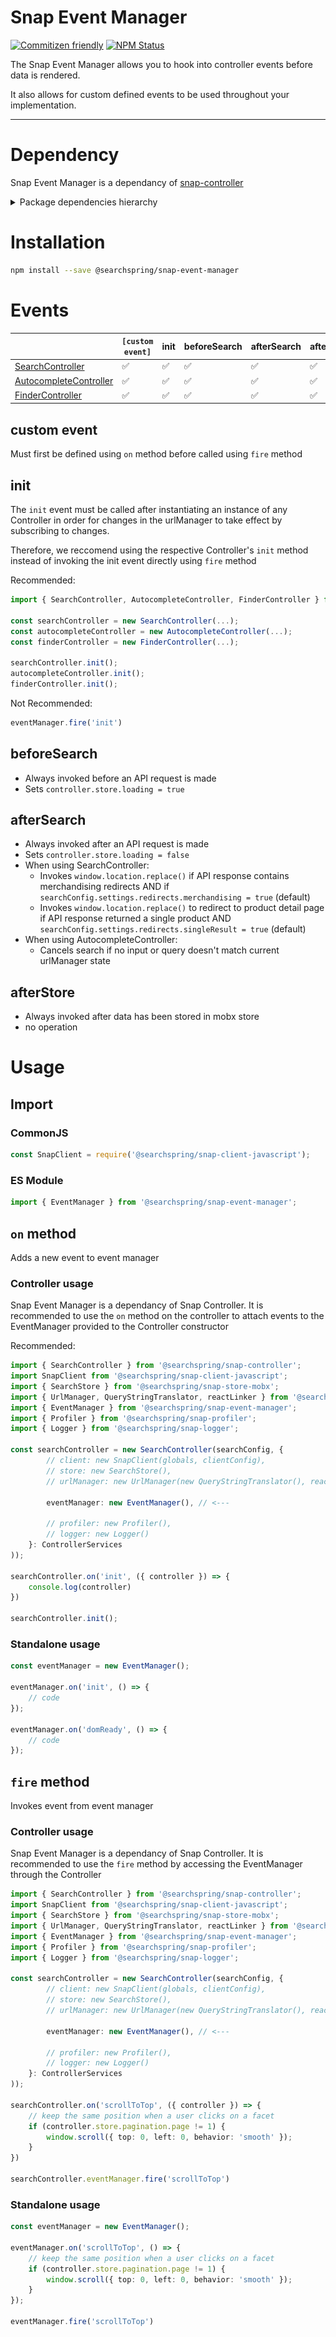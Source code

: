 # Snap Event Manager

[![Commitizen friendly](https://img.shields.io/badge/commitizen-friendly-brightgreen.svg)](http://commitizen.github.io/cz-cli/)
<a href="https://www.npmjs.com/package/@searchspring/snap-event-manager"><img alt="NPM Status" src="https://img.shields.io/npm/v/@searchspring/snap-event-manager.svg?style=flat"></a>

The Snap Event Manager allows you to hook into controller events before data is rendered.

It also allows for custom defined events to be used throughout your implementation.

---

# Dependency

Snap Event Manager is a dependancy of [snap-controller](../snap-controller)

<details>
    <summary>Package dependencies hierarchy</summary>
    <br/>
    <img src="../../images/snap-dependencies.jpg" width="500">
</details>


# Installation

```bash
npm install --save @searchspring/snap-event-manager
```

# Events
|                                                                      | `[custom event]`   | init               | beforeSearch       | afterSearch        | afterStore         | focusChange        | 
| ---                                                                  | ---                | ---                | ---                | ---                | ---                | ---                |
| [SearchController](../snap-controller/#SearchController)             | :white_check_mark: | :white_check_mark: | :white_check_mark: | :white_check_mark: | :white_check_mark: |                    |
| [AutocompleteController](../snap-controller/#AutocompleteController) | :white_check_mark: | :white_check_mark: | :white_check_mark: | :white_check_mark: | :white_check_mark: | :white_check_mark: |
| [FinderController](../snap-controller/#FinderController)             | :white_check_mark: | :white_check_mark: | :white_check_mark: | :white_check_mark: | :white_check_mark: |                    |


## custom event
Must first be defined using `on` method before called using `fire` method

## init
The `init` event must be called after instantiating an instance of any Controller in order for changes in the urlManager to take effect by subscribing to changes.

Therefore, we reccomend using the respective Controller's `init` method instead of invoking the init event directly using `fire` method

Recommended:
```typescript
import { SearchController, AutocompleteController, FinderController } from '@searchspring/snap-controller';

const searchController = new SearchController(...);
const autocompleteController = new AutocompleteController(...);
const finderController = new FinderController(...);

searchController.init();
autocompleteController.init();
finderController.init();
```

Not Recommended:
```typescript
eventManager.fire('init')
```


## beforeSearch
- Always invoked before an API request is made 
- Sets `controller.store.loading = true`

## afterSearch
- Always invoked after an API request is made 
- Sets `controller.store.loading = false`
- When using SearchController:
    - Invokes `window.location.replace()` if API response contains merchandising redirects AND if `searchConfig.settings.redirects.merchandising = true` (default)
    - Invokes `window.location.replace()` to redirect to product detail page if API response returned a single product AND `searchConfig.settings.redirects.singleResult = true` (default)
- When using AutocompleteController:
    - Cancels search if no input or query doesn't match current urlManager state

## afterStore
- Always invoked after data has been stored in mobx store
- no operation



# Usage
## Import
### CommonJS
```typescript
const SnapClient = require('@searchspring/snap-client-javascript');
```

### ES Module
```typescript
import { EventManager } from '@searchspring/snap-event-manager';
```

## `on` method
Adds a new event to event manager

### Controller usage
Snap Event Manager is a dependancy of Snap Controller. It is recommended to use the `on` method on the controller to attach events to the EventManager provided to the Controller constructor

Recommended:
```typescript
import { SearchController } from '@searchspring/snap-controller';
import SnapClient from '@searchspring/snap-client-javascript';
import { SearchStore } from '@searchspring/snap-store-mobx';
import { UrlManager, QueryStringTranslator, reactLinker } from '@searchspring/snap-url-manager';
import { EventManager } from '@searchspring/snap-event-manager';
import { Profiler } from '@searchspring/snap-profiler';
import { Logger } from '@searchspring/snap-logger';

const searchController = new SearchController(searchConfig, {
        // client: new SnapClient(globals, clientConfig),
        // store: new SearchStore(),
        // urlManager: new UrlManager(new QueryStringTranslator(), reactLinker),
        
        eventManager: new EventManager(), // <---

        // profiler: new Profiler(),
        // logger: new Logger()
    }: ControllerServices
));

searchController.on('init', ({ controller }) => {
    console.log(controller)
})

searchController.init();
```

### Standalone usage
```typescript
const eventManager = new EventManager();

eventManager.on('init', () => {
    // code
});

eventManager.on('domReady', () => {
    // code
});
```

## `fire` method
Invokes event from event manager

### Controller usage
Snap Event Manager is a dependancy of Snap Controller. It is recommended to use the `fire` method by accessing the EventManager through the Controller

```typescript
import { SearchController } from '@searchspring/snap-controller';
import SnapClient from '@searchspring/snap-client-javascript';
import { SearchStore } from '@searchspring/snap-store-mobx';
import { UrlManager, QueryStringTranslator, reactLinker } from '@searchspring/snap-url-manager';
import { EventManager } from '@searchspring/snap-event-manager';
import { Profiler } from '@searchspring/snap-profiler';
import { Logger } from '@searchspring/snap-logger';

const searchController = new SearchController(searchConfig, {
        // client: new SnapClient(globals, clientConfig),
        // store: new SearchStore(),
        // urlManager: new UrlManager(new QueryStringTranslator(), reactLinker),
        
        eventManager: new EventManager(), // <---

        // profiler: new Profiler(),
        // logger: new Logger()
    }: ControllerServices
));

searchController.on('scrollToTop', ({ controller }) => {
    // keep the same position when a user clicks on a facet
	if (controller.store.pagination.page != 1) {
        window.scroll({ top: 0, left: 0, behavior: 'smooth' });
    }
})

searchController.eventManager.fire('scrollToTop')
```

### Standalone usage
```typescript
const eventManager = new EventManager();

eventManager.on('scrollToTop', () => {
    // keep the same position when a user clicks on a facet
	if (controller.store.pagination.page != 1) {
        window.scroll({ top: 0, left: 0, behavior: 'smooth' });
    }
});

eventManager.fire('scrollToTop')
```


